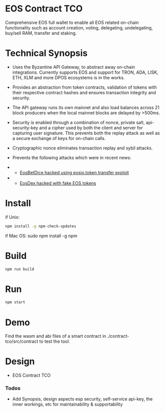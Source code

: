 # EOS Contract TCO
Comprehensive EOS full wallet to enable all EOS related on-chain functionality such as account creation, voting, delegating, undelegating, buy/sell RAM, transfer and staking.

# Technical Synopsis
- Uses the Byzantine API Gateway, to abstract away on-chain integrations. Currently supports EOS and support for TRON, ADA, LISK, ETH, XLM and more DPOS ecosystems is in the works.
- Provides an abstraction from token contracts, validation of tokens with their respective contract hashes and ensures transaction integrity and security.
- The API gateway runs its own mainnet and also load balances across 21 block producers when the local mainnet blocks are delayed by >500ms.
- Security is enabled through a combination of nonce, private salt, api-security-key and a cipher used by both the client and server for capturing user signature. This prevents both the replay attack as well as a secure exchange of keys for on-chain calls.
- Cryptographic nonce eliminates transaction replay and sybil attacks.
- Prevents the following attacks which were in recent news:

- - [EosBetDice hacked using eosio.token transfer exploit](https://www.zdnet.com/article/blockchain-betting-app-mocks-competitor-for-getting-hacked-gets-hacked-four-days-later/)

- - [EosDex hacked with fake EOS tokens](https://thenextweb.com/hardfork/2018/09/18/eos-hackers-exchange-fake/)

# Install
if Unix:
```sh
npm install -g npm-check-updates
```
if Mac OS:
sudo npm install -g npm

# Build
```sh
npm run build
```

# Run
```sh
npm start
```

# Demo
Find the wasm and abi files of a smart contract in ./contract-tco/src/contract to test the tool.


# Design
- EOS Contract TCO


### Todos
 - Add Synopsis, design aspects esp security, self-service api-key, the inner workings, etc for maintainability & supportability
